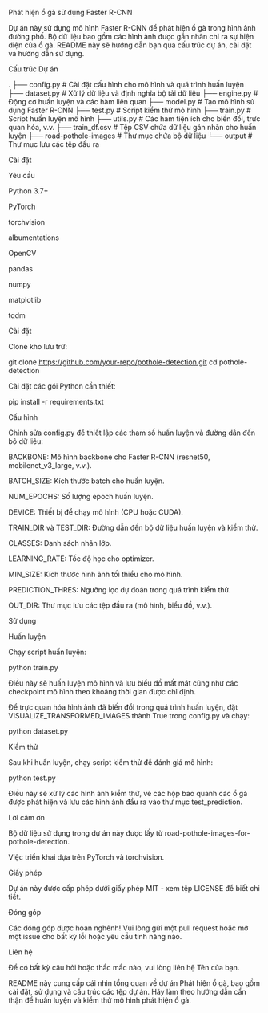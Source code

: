 Phát hiện ổ gà sử dụng Faster R-CNN

Dự án này sử dụng mô hình Faster R-CNN để phát hiện ổ gà trong hình ảnh đường phố. Bộ dữ liệu bao gồm các hình ảnh được gắn nhãn chỉ ra sự hiện diện của ổ gà. README này sẽ hướng dẫn bạn qua cấu trúc dự án, cài đặt và hướng dẫn sử dụng.

Cấu trúc Dự án

.
├── config.py            # Cài đặt cấu hình cho mô hình và quá trình huấn luyện
├── dataset.py           # Xử lý dữ liệu và định nghĩa bộ tải dữ liệu
├── engine.py            # Động cơ huấn luyện và các hàm liên quan
├── model.py             # Tạo mô hình sử dụng Faster R-CNN
├── test.py              # Script kiểm thử mô hình
├── train.py             # Script huấn luyện mô hình
├── utils.py             # Các hàm tiện ích cho biến đổi, trực quan hóa, v.v.
├── train_df.csv         # Tệp CSV chứa dữ liệu gán nhãn cho huấn luyện
├── road-pothole-images  # Thư mục chứa bộ dữ liệu
└── output               # Thư mục lưu các tệp đầu ra

Cài đặt

Yêu cầu

Python 3.7+

PyTorch

torchvision

albumentations

OpenCV

pandas

numpy

matplotlib

tqdm

Cài đặt

Clone kho lưu trữ:

git clone https://github.com/your-repo/pothole-detection.git
cd pothole-detection

Cài đặt các gói Python cần thiết:

pip install -r requirements.txt

Cấu hình

Chỉnh sửa config.py để thiết lập các tham số huấn luyện và đường dẫn đến bộ dữ liệu:

BACKBONE: Mô hình backbone cho Faster R-CNN (resnet50, mobilenet_v3_large, v.v.).

BATCH_SIZE: Kích thước batch cho huấn luyện.

NUM_EPOCHS: Số lượng epoch huấn luyện.

DEVICE: Thiết bị để chạy mô hình (CPU hoặc CUDA).

TRAIN_DIR và TEST_DIR: Đường dẫn đến bộ dữ liệu huấn luyện và kiểm thử.

CLASSES: Danh sách nhãn lớp.

LEARNING_RATE: Tốc độ học cho optimizer.

MIN_SIZE: Kích thước hình ảnh tối thiểu cho mô hình.

PREDICTION_THRES: Ngưỡng lọc dự đoán trong quá trình kiểm thử.

OUT_DIR: Thư mục lưu các tệp đầu ra (mô hình, biểu đồ, v.v.).

Sử dụng

Huấn luyện

Chạy script huấn luyện:

python train.py

Điều này sẽ huấn luyện mô hình và lưu biểu đồ mất mát cũng như các checkpoint mô hình theo khoảng thời gian được chỉ định.

Để trực quan hóa hình ảnh đã biến đổi trong quá trình huấn luyện, đặt VISUALIZE_TRANSFORMED_IMAGES thành True trong config.py và chạy:

python dataset.py

Kiểm thử

Sau khi huấn luyện, chạy script kiểm thử để đánh giá mô hình:

python test.py

Điều này sẽ xử lý các hình ảnh kiểm thử, vẽ các hộp bao quanh các ổ gà được phát hiện và lưu các hình ảnh đầu ra vào thư mục test_prediction.

Lời cảm ơn

Bộ dữ liệu sử dụng trong dự án này được lấy từ road-pothole-images-for-pothole-detection.

Việc triển khai dựa trên PyTorch và torchvision.

Giấy phép

Dự án này được cấp phép dưới giấy phép MIT - xem tệp LICENSE để biết chi tiết.

Đóng góp

Các đóng góp được hoan nghênh! Vui lòng gửi một pull request hoặc mở một issue cho bất kỳ lỗi hoặc yêu cầu tính năng nào.

Liên hệ

Để có bất kỳ câu hỏi hoặc thắc mắc nào, vui lòng liên hệ Tên của bạn.

README này cung cấp cái nhìn tổng quan về dự án Phát hiện ổ gà, bao gồm cài đặt, sử dụng và cấu trúc các tệp dự án. Hãy làm theo hướng dẫn cẩn thận để huấn luyện và kiểm thử mô hình phát hiện ổ gà.

